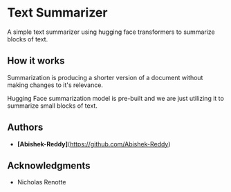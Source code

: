 # Text Summarizer

A simple text summarizer using hugging face transformers to summarize blocks of text.


## How it works

Summarization is producing a shorter version of a document without making changes to it's relevance. <break>

Hugging Face summarization model is pre-built and we are just utilizing it to summarize small blocks of text.


## Authors

* **[Abishek-Reddy]**(https://github.com/Abishek-Reddy)

## Acknowledgments

* Nicholas Renotte
